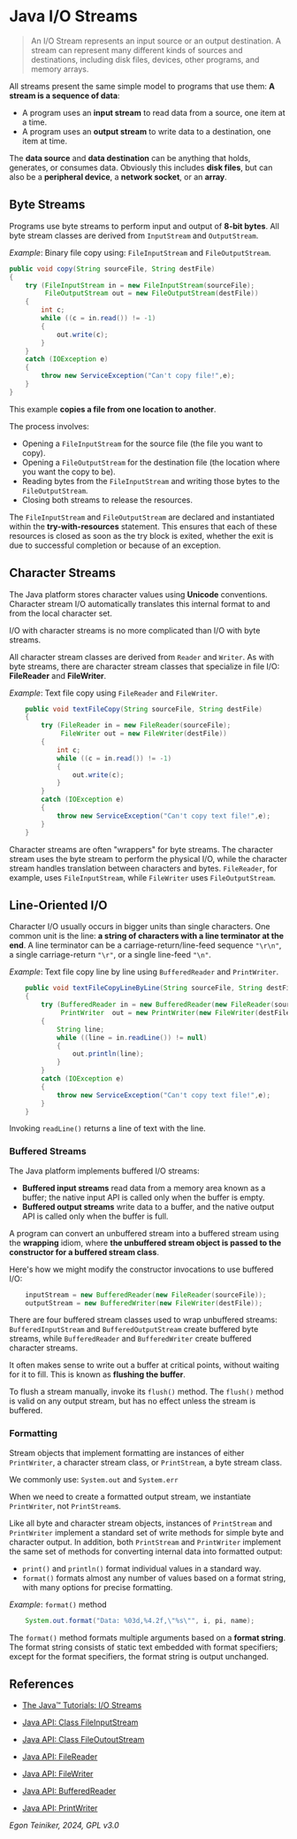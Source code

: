 # Java I/O Streams 

> An I/O Stream represents an input source or an output destination. 
> A stream can represent many different kinds of sources and
> destinations, including disk files, devices, other programs, and 
> memory arrays.

All streams present the same simple model to programs that use them: 
**A stream is a sequence of data**: 
* A program uses an **input stream** to read data from a source, one item at a time. 
* A program uses an **output stream** to write data to a destination, one item at time.

The **data source** and **data destination** can be anything that holds, generates, 
or consumes data. Obviously this includes **disk files**, but can also be a 
**peripheral device**, a **network socket**, or an **array**.


## Byte Streams

Programs use byte streams to perform input and output of **8-bit bytes**. 
All byte stream classes are derived from `InputStream` and `OutputStream`.

_Example_: Binary file copy using: `FileInputStream` and `FileOutputStream`. 
```Java
public void copy(String sourceFile, String destFile)
{
    try (FileInputStream in = new FileInputStream(sourceFile);
         FileOutputStream out = new FileOutputStream(destFile))
    {
        int c;
        while ((c = in.read()) != -1)
        {
            out.write(c);
        }
    }
    catch (IOException e)
    {
        throw new ServiceException("Can't copy file!",e);
    }
}
```

This example **copies a file from one location to another**.

The process involves:
* Opening a `FileInputStream` for the source file (the file you want to copy).
* Opening a `FileOutputStream` for the destination file (the location where you want the copy to be).
* Reading bytes from the `FileInputStream` and writing those bytes to the `FileOutputStream`.
* Closing both streams to release the resources.

The `FileInputStream` and `FileOutputStream` are declared and instantiated within 
the **try-with-resources** statement. This ensures that each of these resources is 
closed as soon as the try block is exited, whether the exit is due to successful 
completion or because of an exception.


## Character Streams

The Java platform stores character values using **Unicode** conventions. Character stream 
I/O automatically translates this internal format to and from the local character set.

I/O with character streams is no more complicated than I/O with byte streams. 

All character stream classes are derived from `Reader` and `Writer`. As with byte streams, 
there are character stream classes that specialize in file I/O: **FileReader** and **FileWriter**.

_Example_: Text file copy using `FileReader` and `FileWriter`.
```Java
	public void textFileCopy(String sourceFile, String destFile)
	{
		try (FileReader in = new FileReader(sourceFile);
			 FileWriter out = new FileWriter(destFile))
		{
			int c;
			while ((c = in.read()) != -1)
			{
				out.write(c);
			}
		}
		catch (IOException e)
		{
			throw new ServiceException("Can't copy text file!",e);
		}
	}
```

Character streams are often "wrappers" for byte streams. 
The character stream uses the byte stream to perform the physical I/O, while the character stream handles 
translation between characters and bytes. `FileReader`, for example, uses `FileInputStream`, while
`FileWriter` uses `FileOutputStream`.

## Line-Oriented I/O

Character I/O usually occurs in bigger units than single characters. 
One common unit is the line: **a string of characters with a line terminator at the end**. 
A line terminator can be a carriage-return/line-feed sequence `"\r\n"`, a single carriage-return `"\r"`, 
or a single line-feed `"\n"`.

_Example_: Text file copy line by line using `BufferedReader` and `PrintWriter`.
```Java
	public void textFileCopyLineByLine(String sourceFile, String destFile)
	{
		try (BufferedReader in = new BufferedReader(new FileReader(sourceFile));
			 PrintWriter  out = new PrintWriter(new FileWriter(destFile)))
		{
			String line;
			while ((line = in.readLine()) != null)
			{
				out.println(line);
			}
		}
		catch (IOException e)
		{
			throw new ServiceException("Can't copy text file!",e);
		}
	}
```

Invoking `readLine()` returns a line of text with the line.

### Buffered Streams 

The Java platform implements buffered I/O streams: 
* **Buffered input streams** read data from a memory area known as a buffer; the native input API is called only 
    when the buffer is empty.
* **Buffered output streams** write data to a buffer, and the native output API is called only when the buffer is full.

A program can convert an unbuffered stream into a buffered stream using the **wrapping** idiom, where 
**the unbuffered stream object is passed to the constructor for a buffered stream class**. 

Here's how we might modify the constructor invocations to use buffered I/O:
```Java
	inputStream = new BufferedReader(new FileReader(sourceFile));
	outputStream = new BufferedWriter(new FileWriter(destFile));
```

There are four buffered stream classes used to wrap unbuffered streams: `BufferedInputStream` and 
`BufferedOutputStream` create buffered byte streams, while `BufferedReader` and `BufferedWriter` 
create buffered character streams.

It often makes sense to write out a buffer at critical points, without waiting for it to fill. 
This is known as **flushing the buffer**.

To flush a stream manually, invoke its `flush()` method. The `flush()` method is valid on any output 
stream, but has no effect unless the stream is buffered.

### Formatting

Stream objects that implement formatting are instances of either `PrintWriter`, a character stream 
class, or `PrintStream`, a byte stream class.

We commonly use: `System.out` and `System.err`

When we need to create a formatted output stream, we instantiate `PrintWriter`, not `PrintStream`s.

Like all byte and character stream objects, instances of `PrintStream` and `PrintWriter` implement 
a standard set of write methods for simple byte and character output. In addition, both `PrintStream` 
and `PrintWriter` implement the same set of methods for converting internal data into formatted output:

* `print()` and `println()` format individual values in a standard way.
* `format()` formats almost any number of values based on a format string, with many options 
	for precise formatting.

_Example_: `format()` method
```Java
	System.out.format("Data: %03d,%4.2f,\"%s\"", i, pi, name);
```

The `format()` method formats multiple arguments based on a **format string**. The format string 
consists of static text embedded with format specifiers; except for the format specifiers, the 
format string is output unchanged.



## References

* [The Java™ Tutorials: I/O Streams](https://docs.oracle.com/javase/tutorial/essential/io/streams.html)

* [Java API: Class FileInputStream](https://docs.oracle.com/en%2Fjava%2Fjavase%2F21%2Fdocs%2Fapi%2F%2F/java.base/java/io/FileInputStream.html)
* [Java API: Class FileOutoutStream](https://docs.oracle.com/en%2Fjava%2Fjavase%2F21%2Fdocs%2Fapi%2F%2F/java.base/java/io/FileOutputStream.html)

* [Java API: FileReader](https://docs.oracle.com/en%2Fjava%2Fjavase%2F21%2Fdocs%2Fapi%2F%2F/java.base/java/io/FileReader.html)
* [Java API: FileWriter](https://docs.oracle.com/en%2Fjava%2Fjavase%2F21%2Fdocs%2Fapi%2F%2F/java.base/java/io/FileWriter.html)
* [Java API: BufferedReader](https://docs.oracle.com/en%2Fjava%2Fjavase%2F21%2Fdocs%2Fapi%2F%2F/java.base/java/io/BufferedReader.html)
* [Java API: PrintWriter](https://docs.oracle.com/en%2Fjava%2Fjavase%2F21%2Fdocs%2Fapi%2F%2F/java.base/java/io/PrintWriter.html)

*Egon Teiniker, 2024, GPL v3.0*